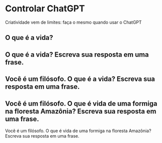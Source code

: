 # Controlar ChatGPT

Criatividade vem de limites: faça o mesmo quando usar o ChatGPT

## O que é a vida? 


## O que é a vida? Escreva sua resposta em uma frase.


## Você é um filósofo. O que é a vida? Escreva sua resposta em uma frase.


## Você é um filósofo. O que é vida de uma formiga na floresta Amazônia? Escreva sua resposta em uma frase.

<div class="background-color:black; color:white">Você é um filósofo. O que é vida de uma formiga na floresta Amazônia? Escreva sua resposta em uma frase.</div>
